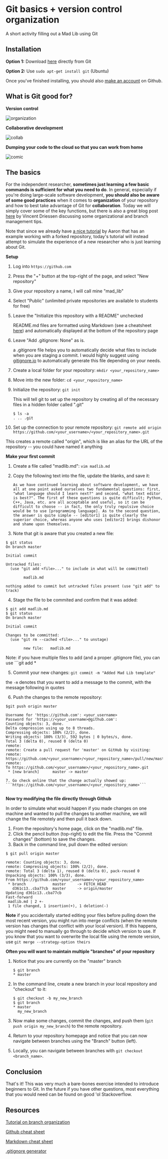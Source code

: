 Git basics + version control organization
=========================================
A short activity filling out a Mad Lib using Git

## Installation
__Option 1:__ Download [here](https://git-scm.com/downloads) directly from Git

__Option 2:__ Use ```sudo apt-get install git``` (Ubuntu)

Once you've finished installing, you should also [make an account](https://github.com) on Github.

## What is Git good for?

__Version control__

![organization](https://user-images.githubusercontent.com/15058514/45724076-15be5700-bb7a-11e8-958b-7b6f87aebcdf.png)

__Collaborative development__

![collab](https://user-images.githubusercontent.com/15058514/45724078-17881a80-bb7a-11e8-8d17-586ce919980d.png)

__Dumping your code to the cloud so that you can work from home__

![comic](https://user-images.githubusercontent.com/15058514/45724005-d0018e80-bb79-11e8-902d-9ab3d8dcc8ec.png)

## The basics
For the independent researcher, __sometimes just learning a few basic commands is sufficient for what you need to do__. In general, especially if you're doing large-scale software development, __you should also be aware of some good practices__ when it comes to __organization__ of your repository and how to best take advantage of Git for __collaboration__. Today we will simply cover some of the key functions, but there is also a great blog post [here](https://nvie.com/posts/a-successful-git-branching-model/) by Vincent Driessen discussing some organizational and branch management tips.

Note that since we already have [a nice tutorial](https://github.com/thehackerwithin/illinois/blob/master/git.md) by Aaron that has an example working with a forked repository, today's tutorial will instead attempt to simulate the experience of a new researcher who is just learning about Git.

__Setup__

1. Log into ```https://github.com```
2. Press the "+" button at the top-right of the page, and select "New repository"
3. Give your repository a name, I will call mine "mad_lib"
4. Select "Public" (unlimited private repositories are available to students for free)
5. Leave the "Initialize this repository with a README" unchecked

   README.md files are formatted using Markdown (see a cheatsheet [here](https://github.com/adam-p/markdown-here/wiki/Markdown-Cheatsheet#lists)) and automatically displayed at the bottom of the repository page

6. Leave "Add .gitignore: None" as is.
 
    a .gitignore file helps you to automatically decide what files to include when you are staging a commit. I would highly suggest using [gitignore.io](https://www.gitignore.io/) to automatically generate this file depending on your needs.

7. Create a local folder for your repository: ```mkdir <your_repository_name>```
8. Move into the new folder: ```cd <your_repository_name>```
9. Initialize the repository: ```git init```

   This will tell git to set up the repository by creating all of the necessary files in a hidden folder called ".git"
   ```
   $ ls -a
   . .. .git
   ```
   
10. Set up the connection to your remote repository: ```git remote add origin https://github.com/<your_username>/<your_repository_name>.git```
   
   This creates a remote called "origin", which is like an alias for the URL of the repository -- you could have named it anything 
   
__Make your first commit__ 

1. Create a file called "madlib.md": ```vim madlib.md```
2. Copy the following text into the file, update the blanks, and save it:

   ```
   As we have continued learning about software development, we have all at one point asked ourselves two fundamental questions: first, "what language should I learn next?" and second, "what text editor is best?". The first of these questions is quite difficult; Python, C++, Java, etc. are all acceptable and useful, so it can be difficult to choose -- in fact, the only truly repulsive choice would be to use [programming language]. As to the second question, the answer is quite simple -- [editor1] is quite clearly the superior choice, whereas anyone who uses [editor2] brings dishonor and shame upon themselves.
   ```
 
3. Note that git is aware that you created a new file:
   
  ```
  $ git status
  On branch master

  Initial commit

  Untracked files:
    (use "git add <file>..." to include in what will be committed)

          madlib.md

  nothing added to commit but untracked files present (use "git add" to track)
  ```
   
4. Stage the file to be commited and confirm that it was added:
  ```
  $ git add madlib.md
  $ git status
  On branch master

  Initial commit

  Changes to be committed:
    (use "git rm --cached <file>..." to unstage)

          new file:   madlib.md
  ```
  Note: if you have multiple files to add (and a proper .gitignore file), you can use ```git add *

5. Commit your new changes: ```git commit -m "Added Mad Lib template"```

  the ```-m``` denotes that you want to add a message to the commit, with the message following in quotes
 
6. Push the changes to the remote repository:

  ```
  $git push origin master
  
  Username for 'https://github.com': <your_username>
  Password for 'https://<your_username>@github.com':
  Counting objects: 3, done.
  Delta compression using up to 8 threads.
  Compressing objects: 100% (2/2), done.
  Writing objects: 100% (3/3), 592 bytes | 0 bytes/s, done.
  Total 3 (delta 0), reused 0 (delta 0)
  remote:
  remote: Create a pull request for 'master' on GitHub by visiting:
  remote:      https://github.com/<your_username>/<your_repository_name>/pull/new/master
  remote:
  To https://github.com/<your_username>/<your_repository_name>.git
   * [new branch]      master -> master
   
 7. Go check online that the change actually showed up: ```https://github.com/<your_username>/<your_repository_name>```
   
  ```
  
  __Now try modifying the file directly through Github__
  
  In order to simulate what would happen if you made changes on one machine and wanted to pull the changes to another machine, we will change the file remotely and then pull it back down.
  
1. From the repository's home page, click on the "madlib.md" file.
2. Click the pencil button (top-right) to edit the file. Press the "Commit changes" (bottom) to save the changes.
3. Back in the command line, pull down the edited version:

  ```
  $ git pull origin master
  
  remote: Counting objects: 3, done.
  remote: Compressing objects: 100% (2/2), done.
  remote: Total 3 (delta 1), reused 0 (delta 0), pack-reused 0
  Unpacking objects: 100% (3/3), done.
  From https://github.com/<your_username>/<your_repository_name>
   * branch            master     -> FETCH_HEAD
     d361c13..cba77cb  master     -> origin/master
  Updating d361c13..cba77cb
  Fast-forward
   madlib.md | 2 +-
   1 file changed, 1 insertion(+), 1 deletion(-)
  ```
  __Note__ if you accidentally started editing your files before pulling down the most recent version, you might run into merge conflicts (when the remote version has changes that conflict with your local version). If this happens, you might need to manually go through to decide which version to use. If you know that you want to overwrite the local file using the remote version, use ```git merge --strategy-option theirs```

__Often you will want to maintain multiple "branches" of your repository__

1. Notice that you are currently on the "master" branch
   
   ```
   $ git branch
   * master
   ```
   
2. In the command line, create a new branch in your local repository and "checkout" to it:

   ```
   $ git checkout -b my_new_branch
   $ git branch
   * master
     my_new_branch
   ```
   
3. Now make some changes, commit the changes, and push them (```git push origin my_new_branch```) to the remote repository.
4. Return to your repository homepage and notice that you can now navigate between branches using the "Branch" button (left).
5. Locally, you can navigate between branches with ```git checkout <branch_name>```.

## Conclusion

That's it! This was very much a bare-bones exercise intended to introduce beginners to Git. In the future if you have other questions, most everything that you would need can be found on good 'ol Stackoverflow.

## Resources

[Tutorial on branch organization](https://nvie.com/posts/a-successful-git-branching-model/)

[Github cheat sheet](https://education.github.com/git-cheat-sheet-education.pdf)

[Markdown cheat sheet](https://github.com/adam-p/markdown-here/wiki/Markdown-Cheatsheet#lists)

[.gitignore generator](gitignore.io)
